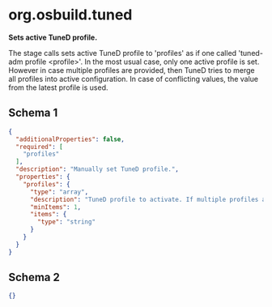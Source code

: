 
# org.osbuild.tuned

**Sets active TuneD profile.**

The stage calls sets active TuneD profile to 'profiles' as if one called
'tuned-adm profile \<profile\>'. In the most usual case, only one active profile
is set. However in case multiple profiles are provided, then TuneD tries to
merge all profiles into active configuration. In case of conflicting values,
the value from the latest profile is used.

## Schema 1

```json
{
  "additionalProperties": false,
  "required": [
    "profiles"
  ],
  "description": "Manually set TuneD profile.",
  "properties": {
    "profiles": {
      "type": "array",
      "description": "TuneD profile to activate. If multiple profiles are provided, TuneD will try to merge them.",
      "minItems": 1,
      "items": {
        "type": "string"
      }
    }
  }
}
```

## Schema 2

```json
{}
```
